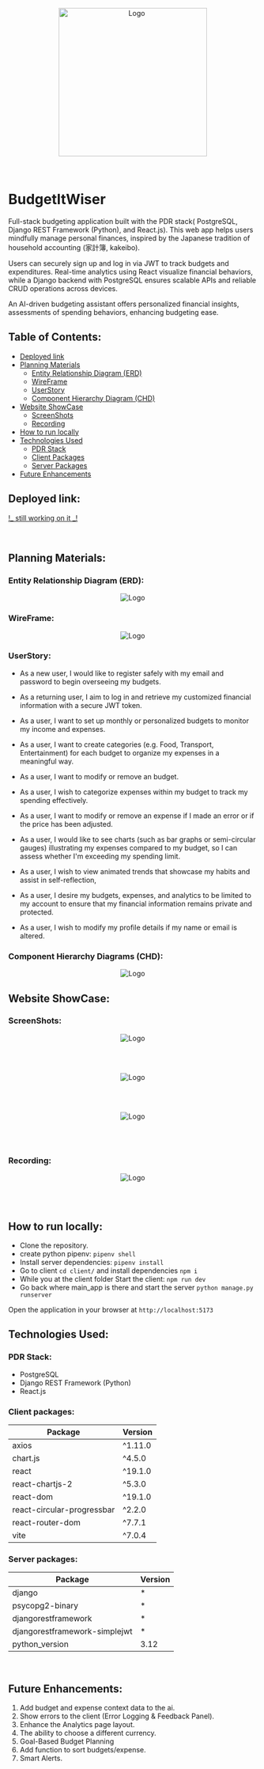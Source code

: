 <p align="center"><img style="width:300px; height: auto;" alt="Logo" src="./client/public/imgs/icon.png"/></p>

<br>

# BudgetItWiser

Full-stack budgeting application built with the PDR stack( PostgreSQL, Django REST Framework (Python), and React.js). This web app helps users mindfully manage personal finances, inspired by the Japanese tradition of household accounting (家計簿, kakeibo).

Users can securely sign up and log in via JWT to track budgets and expenditures. Real-time analytics using React visualize financial behaviors, while a Django backend with PostgreSQL ensures scalable APIs and reliable CRUD operations across devices.

An AI-driven budgeting assistant offers personalized financial insights, assessments of spending behaviors, enhancing budgeting ease.

## Table of Contents:

- [Deployed link](#deployed-link)
- [Planning Materials](#planning-materials)
  - [Entity Relationship Diagram (ERD)](#entity-relationship-diagram-erd)
  - [WireFrame](#wireframe)
  - [UserStory](#userstory)
  - [Component Hierarchy Diagram (CHD)](#component-hierarchy-diagrams-chd)
- [Website ShowCase](#website-showcase)
  - [ScreenShots](#screenshots)
  - [Recording](#recording)
- [How to run locally](#how-to-run-locally)
- [Technologies Used](#technologies-used)
  - [PDR Stack](#pdr-stack)
  - [Client Packages](#client-packages)
  - [Server Packages](#client-packages)
- [Future Enhancements](#future-enhancements)

## Deployed link:

[!_ still working on it _!]()

<br>

## Planning Materials:

### Entity Relationship Diagram (ERD):

<p align="center"><img alt="Logo" src="./images/planningScreenShots/erd.png"/></p>

### WireFrame:

<p align="center"><img alt="Logo" src="./images/planningScreenShots/wireFrame.png"/></p>

### UserStory:

- As a new user, I would like to register safely with my email and password to begin overseeing my budgets.

- As a returning user, I aim to log in and retrieve my customized financial information with a secure JWT token.

- As a user, I want to set up monthly or personalized budgets to monitor my income and expenses.

- As a user, I want to create categories (e.g. Food, Transport, Entertainment) for each budget to organize my expenses in a meaningful way.

- As a user, I want to modify or remove an budget.

- As a user, I wish to categorize expenses within my budget to track my spending effectively.

- As a user, I want to modify or remove an expense if I made an error or if the price has been adjusted.

- As a user, I would like to see charts (such as bar graphs or semi-circular gauges) illustrating my expenses compared to my budget, so I can assess whether I'm exceeding my spending limit.

- As a user, I wish to view animated trends that showcase my habits and assist in self-reflection,

- As a user, I desire my budgets, expenses, and analytics to be limited to my account to ensure that my financial information remains private and protected.

- As a user, I wish to modify my profile details if my name or email is altered.

### Component Hierarchy Diagrams (CHD):

<p align="center"><img alt="Logo" src="./images/planningScreenShots/CHD.png"/></p>

## Website ShowCase:

### ScreenShots:

<p align="center"><img alt="Logo" src="./images/screenShots/Screenshot 2025-08-04 124356.png"/></p>

<br>
<br>

<p align="center"><img alt="Logo" src="./images/screenShots/Screenshot 2025-08-04 124510.png"/></p>

<br>
<br>

<p align="center"><img alt="Logo" src="./images/screenShots/Screenshot 2025-08-04 124639.png"/></p>

<br>
<br>

### Recording:

<p align="center"><img alt="Logo" src="./images/screenShots/record.gif"/></p>

<br>
<br>

## How to run locally:

- Clone the repository.
- create python pipenv: `pipenv shell`
- Install server dependencies: `pipenv install`
- Go to client `cd client/` and install dependencies `npm i`
- While you at the client folder Start the client: `npm run dev`
- Go back where main_app is there and start the server `python manage.py runserver`

Open the application in your browser at `http://localhost:5173`

## Technologies Used:

### PDR Stack:

- PostgreSQL
- Django REST Framework (Python)
- React.js

### Client packages:

| Package                    | Version |
| -------------------------- | ------- |
| axios                      | ^1.11.0 |
| chart.js                   | ^4.5.0  |
| react                      | ^19.1.0 |
| react-chartjs-2            | ^5.3.0  |
| react-dom                  | ^19.1.0 |
| react-circular-progressbar | ^2.2.0  |
| react-router-dom           | ^7.7.1  |
| vite                       | ^7.0.4  |

### Server packages:

| Package                       | Version |
| ----------------------------- | ------- |
| django                        | \*      |
| psycopg2-binary               | \*      |
| djangorestframework           | \*      |
| djangorestframework-simplejwt | \*      |
| python_version                | 3.12    |

<br>

## Future Enhancements:

1. Add budget and expense context data to the ai.
2. Show errors to the client (Error Logging & Feedback Panel).
3. Enhance the Analytics page layout.
4. The ability to choose a different currency.
5. Goal-Based Budget Planning
6. Add function to sort budgets/expense.
7. Smart Alerts.
